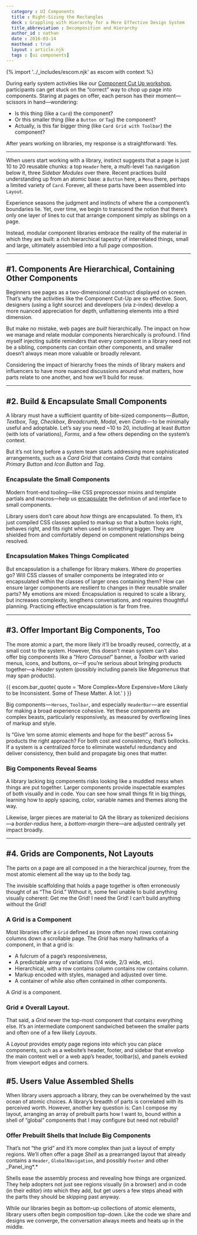 ```yaml
---
  category : UI Components
  title : Right-Sizing the Rectangles
  deck : Grappling with Hierarchy for a More Effective Design System
  title_abbreviation : Decomposition and Hierarchy
  author_id : nathan
  date : 2016-03-14
  masthead : true
  layout : article.njk
  tags : [ui components]
---
```


{% import '../_includes/escom.njk' as escom with context %}

During early system activities like our [Component Cut Up workshop](/articles/the-component-cut-up-workshop), participants can get stuck on the “correct” way to chop up page into components. Staring at pages on offer, each person has their moment—scissors in hand—wondering:

- Is this thing (like a `Card`) the component?
- Or this smaller thing (like a `Button `or `Tag`) the component?
- Actually, is this far bigger thing (like `Card Grid with Toolbar`) the component?

After years working on libraries, my response is a straightforward: Yes.

---

When users start working with a library, instinct suggests that a page is just 10 to 20 reusable chunks: a top `Header` here, a multi-level `Tab` navigation below it, three _Sidebar Modules_ over there. Recent practices build understanding up from an atomic base: a `Button` here, a `Menu` there, perhaps a limited variety of `Card`. Forever, all these parts have been assembled into `Layout`.

Experience seasons the judgment and instincts of where the a component’s boundaries lie. Yet, over time, we begin to transcend the notion that there’s only one layer of lines to cut that arrange component simply as siblings on a page.

Instead, modular component libraries embrace the reality of the material in which they are built: a rich hierarchical tapestry of interrelated things, small and large, ultimately assembled into a full page composition.

---

## #1. Components Are Hierarchical, Containing Other Components

Beginners see pages as a two-dimensional construct displayed on screen. That’s why the activities like the Component Cut-Up are so effective. Soon, designers (using a light source) and developers (via z-index) develop a more nuanced appreciation for depth, unflattening elements into a third dimension.

But make no mistake, web pages are _built_ hierarchically. The impact on how we manage and relate modular components hierarchically is profound. I find myself injecting subtle reminders that every component in a library need not be a sibling, components can contain other components, and smaller doesn’t always mean more valuable or broadly relevant.

Considering the impact of hierarchy frees the minds of library makers and influencers to have more nuanced discussions around what matters, how parts relate to one another, and how we’ll build for reuse.

---

## #2. Build & Encapsulate Small Components

A library must have a sufficient quantity of bite-sized components — *Button*, _Textbox_, _Tag_, _Checkbox_, _Breadcrumb_, _Modal_, even *Cards* — to be minimally useful and adoptable. Let’s say you need ~10 to 20, including at least _Button_ (with lots of variations), _Forms_, and a few others depending on the system’s context.

But it’s not long before a system team starts addressing more sophisticated arrangements, such as a _Card Grid_ that contains _Cards_ that contains _Primary Button_ and _Icon Button_ and _Tag_.

### Encapsulate the Small Components

Modern front-end tooling—like CSS preprocessor mixins and template partials and macros—help us [encapsulate](https://en.wikipedia.org/wiki/Encapsulation_%28computer_programming%29) the definition of and interface to small components.

Library users don’t care about _how_ things are encapsulated. To them, it’s just compiled CSS classes applied to markup so that a button looks right, behaves right, and fits right when used in something bigger. They are shielded from and comfortably depend on component relationships being resolved.

### Encapsulation Makes Things Complicated

But encapsulation is a challenge for library makers. Where do properties go? Will CSS classes of smaller components be integrated into or encapsulated within the classes of larger ones containing them? How can ensure larger components are resilient to changes in their reusable smaller parts? My emotions are mixed: Encapsulation is required to scale a library, but increases complexity, lengthens conversations, and requires thoughtful planning. Practicing effective encapsulation is far from free.

---

## #3. Offer Important Big Components, Too

The more atomic a part, the more likely it’ll be broadly reused, correctly, at a small cost to the system. However, this doesn’t mean system can’t also offer big components like a “_Hero Carousel_” banner, a _Toolbar_ with varied menus, icons, and buttons, or—if you’re serious about bringing products together—a _Header_ system (possibly including panels like _Megamenus_ that may span products).

{{ escom.bar_quote(
    quote = 'More Complex=More Expensive=More Likely to be Inconsistent. Some of These Matter. A lot.'
) }}

Big components — `Heroes`, `Toolbar`, and especially `HeaderBar` — are essential for making a broad experience cohesive. Yet these components are complex beasts, particularly responsively, as measured by overflowing lines of markup and style.

Is “Give ’em some atomic elements and hope for the best!” across 5+ products the right approach? For both cost and consistency, that’s bollocks. If a system is a centralized force to eliminate wasteful redundancy and deliver consistency, then build and propagate big ones that matter.

### Big Components Reveal Seams

A library lacking big components risks looking like a muddled mess when things are put together. Larger components provide inspectable examples of both visually and in code. You can see how small things fit in big things, learning how to apply spacing, color, variable names and themes along the way.

Likewise, larger pieces are material to QA the library as tokenized decisions—a _border-radius_ here, a _bottom-margin_ there—are adjusted centrally yet impact broadly.

---

## #4. Grids are Components, Not Layouts

The parts on a page are all composed in a the hierarchical journey, from the most atomic element all the way up to the body tag.

The invisible scaffolding that holds a page together is often erroneously thought of as “The Grid.” Without it, some feel unable to build anything visually coherent: Get me the Grid! I need the Grid! I can’t build anything without the Grid!

### A Grid is a Component

Most libraries offer a `Grid` defined as (more often now) rows containing columns down a scrollable page. The _Grid_ has many hallmarks of a component, in that a grid is:

- A fulcrum of a page’s responsiveness,
- A predictable array of variations (1/4 wide, 2/3 wide, etc).
- Hierarchical, with a row contains column contains row contains column.
- Markup encoded with styles, managed and adjusted over time.
- A container of while also often contained in other components.

A _Grid_ is a component.

### Grid ≠ Overall Layout.

That said, a _Grid_ never the top-most component that contains everything else. It’s an intermediate component sandwiched between the smaller parts and often one of a few likely _Layouts_.

A _Layout_ provides empty page regions into which you can place components, such as a website’s header, footer, and sidebar that envelop the main content well or a web app’s header, toolbar(s), and panels evoked from viewport edges and corners.

## #5. Users Value Assembled Shells

When library users approach a library, they can be overwhelmed by the vast ocean of atomic choices. A library’s breadth of parts is correlated with its perceived worth. However, another key question is: Can I compose my layout, arranging an array of prebuilt parts how I want to, bound within a shell of “global” components that I may configure but need not rebuild?

### Offer Prebuilt Shells that Include Big Components

That’s not “the grid” and it’s more complex than just a layout of empty regions. We’ll often offer a page _Shell_ as a prearranged layout that already contains a `Header`, `GlobalNavigation`, and possibly `Footer` and other \_Panel_ing*.*

Shells ease the assembly process and revealing how things are organized. They help adopters not just see regions visually (in a browser) and in code (in their editor) into which they add, but get users a few steps ahead with the parts they should be skipping past anyway.

While our libraries begin as bottom-up collections of atomic elements, library users often begin composition top-down. Like the code we share and designs we converge, the conversation always meets and heats up in the middle.
